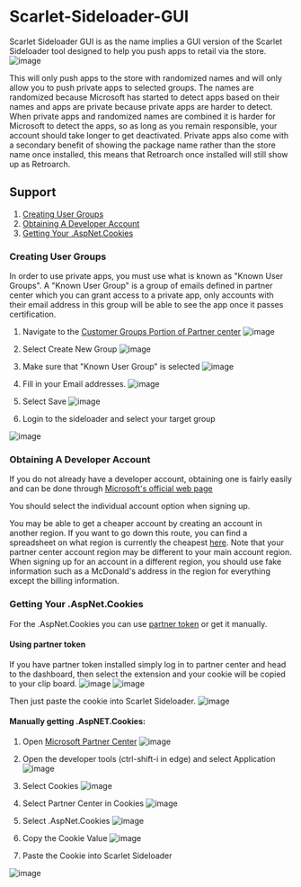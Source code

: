 # Scarlet-Sideloader-GUI
Scarlet Sideloader GUI is as the name implies a GUI version of the Scarlet Sideloader tool designed to help you push apps to retail via the store.
![image](https://user-images.githubusercontent.com/26260613/224582532-e4c0f018-c7e2-480d-a7b9-98b44336e02d.png)

This will only push apps to the store with randomized names and will only allow you to push private apps to selected groups.
The names are randomized because Microsoft has started to detect apps based on their names and apps are private because private apps are harder to detect.
When private apps and randomized names are combined it is harder for Microsoft to detect the apps, so as long as you remain responsible, your account should take longer to get deactivated. Private apps also come with a secondary benefit of showing the package name rather than the store name once installed, this means that Retroarch once installed will still show up as Retroarch.

## Support
1. [Creating User Groups](#creating-user-groups)
2. [Obtaining A Developer Account](#obtaining-a-developer-account)
3. [Getting Your .AspNet.Cookies](#getting-your-aspnetcookies)


### Creating User Groups
In order to use private apps, you must use what is known as "Known User Groups". A "Known User Group" is a group of emails defined in partner center which you can grant access to a private app, only accounts with their email address in this group will be able to see the app once it passes certification.

1. Navigate to the [Customer Groups Portion of Partner center](https://partner.microsoft.com/en-us/dashboard/analytics/customers)
![image](https://user-images.githubusercontent.com/26260613/224698318-fcc9cead-284c-4bad-b137-191668e6d240.png)

2. Select Create New Group
![image](https://user-images.githubusercontent.com/26260613/224698399-16c88b51-2d1a-47fc-917c-b1550bea1497.png)

3. Make sure that "Known User Group" is selected ![image](https://user-images.githubusercontent.com/26260613/224698930-470e53b8-a156-4d5a-a986-5865eae50297.png)

4. Fill in your Email addresses. 
![image](https://user-images.githubusercontent.com/26260613/224699089-32a85909-0efb-4239-b3a3-75aa15ec0c41.png)

5. Select Save
![image](https://user-images.githubusercontent.com/26260613/224699284-4963327c-cb2e-4b12-87a4-96f291d24b3a.png)

6. Login to the sideloader and select your target group

![image](https://user-images.githubusercontent.com/26260613/224699782-d6792e6c-c9c3-42b6-a856-6556ecec33bc.png)



### Obtaining A Developer Account
If you do not already have a developer account, obtaining one is fairly easily and can be done through [Microsoft's official web page](https://partner.microsoft.com/dashboard/registration)

You should select the individual account option when signing up.

You may be able to get a cheaper account by creating an account in another region.
If you want to go down this route, you can find a spreadsheet on what region is currently the cheapest [here](https://docs.google.com/spreadsheets/d/1uwcU4AoTbC-8Of3ukC6Mut8_EwvPbrWlL94dbTo2wV4/edit?usp=drivesdk).
Note that your partner center account region may be different to your main account region.
When signing up for an account in a different region, you should use fake information such as a McDonald's address in the region for everything except the billing information.


### Getting Your .AspNet.Cookies

For the .AspNet.Cookies you can use [partner token](https://github.com/Dantes-Dungeon/PartnerToken/) or get it manually.

#### Using partner token
If you have partner token installed simply log in to partner center and head to the dashboard, then select the extension and your cookie will be copied to your clip board.
![image](https://user-images.githubusercontent.com/26260613/224825648-2a9be738-dee2-4681-8fd0-6b5d96fa6406.png)
![image](https://user-images.githubusercontent.com/26260613/224827289-42ef1ad7-7ede-4c38-a20e-cb3988af55b8.png)

Then just paste the cookie into Scarlet Sideloader.
![image](https://user-images.githubusercontent.com/26260613/224584513-b322ebc2-6bc6-462e-a12e-ffd38b1b7ce7.png)



#### Manually getting .AspNET.Cookies:

1. Open [Microsoft Partner Center](https://partner.microsoft.com/en-us/dashboard/apps-and-games/overview)
![image](https://user-images.githubusercontent.com/26260613/224584000-67b44326-2675-4266-bd9d-8631c8ef23bd.png)

2. Open the developer tools (ctrl-shift-i in edge) and select Application
![image](https://user-images.githubusercontent.com/26260613/224584093-1a37308c-d023-43a0-98c6-b69bd75f9004.png)

3. Select Cookies 
![image](https://user-images.githubusercontent.com/26260613/224584165-0e6cdfa1-4d88-4cbf-a2eb-2d69982d2e2d.png)

4. Select Partner Center in Cookies
![image](https://user-images.githubusercontent.com/26260613/224584276-bf7ecf31-5331-49e3-a7b3-115a75039058.png)

5. Select .AspNet.Cookies
![image](https://user-images.githubusercontent.com/26260613/224584356-2c584f74-6b74-4f66-a1d6-7569766d5165.png)

6. Copy the Cookie Value
![image](https://user-images.githubusercontent.com/26260613/224584477-ed1352c2-7d59-449e-bf27-ad3df38eeb68.png)

7. Paste the Cookie into Scarlet Sideloader

![image](https://user-images.githubusercontent.com/26260613/224584513-b322ebc2-6bc6-462e-a12e-ffd38b1b7ce7.png)
